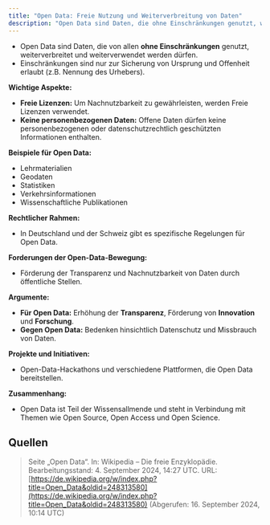 ```yaml
---
title: "Open Data: Freie Nutzung und Weiterverbreitung von Daten"
description: "Open Data sind Daten, die ohne Einschränkungen genutzt, weiterverbreitet und weiterverwendet werden dürfen. Sie fördern Transparenz und Innovation, unterliegen freien Lizenzen und finden Anwendung in Lehrmaterialien und Statistiken."
---
```


- Open Data sind Daten, die von allen **ohne Einschränkungen** genutzt, weiterverbreitet und weiterverwendet werden dürfen.
- Einschränkungen sind nur zur Sicherung von Ursprung und Offenheit erlaubt (z.B. Nennung des Urhebers).

**Wichtige Aspekte:**
- **Freie Lizenzen:** Um Nachnutzbarkeit zu gewährleisten, werden Freie Lizenzen verwendet.
- **Keine personenbezogenen Daten:** Offene Daten dürfen keine personenbezogenen oder datenschutzrechtlich geschützten Informationen enthalten.

**Beispiele für Open Data:**
- Lehrmaterialien
- Geodaten
- Statistiken
- Verkehrsinformationen
- Wissenschaftliche Publikationen

**Rechtlicher Rahmen:**
- In Deutschland und der Schweiz gibt es spezifische Regelungen für Open Data.

**Forderungen der Open-Data-Bewegung:**
- Förderung der Transparenz und Nachnutzbarkeit von Daten durch öffentliche Stellen.

**Argumente:**
- **Für Open Data:** Erhöhung der **Transparenz**, Förderung von **Innovation** und **Forschung**.
- **Gegen Open Data:** Bedenken hinsichtlich Datenschutz und Missbrauch von Daten.

**Projekte und Initiativen:**
- Open-Data-Hackathons und verschiedene Plattformen, die Open Data bereitstellen.

**Zusammenhang:**
- Open Data ist Teil der Wissensallmende und steht in Verbindung mit Themen wie Open Source, Open Access und Open Science.

## Quellen

> Seite „Open Data“. In: Wikipedia – Die freie Enzyklopädie. Bearbeitungsstand: 4. September 2024, 14:27 UTC. URL: [https://de.wikipedia.org/w/index.php?title=Open_Data&oldid=248313580](https://de.wikipedia.org/w/index.php?title=Open_Data&oldid=248313580) (Abgerufen: 16. September 2024, 10:14 UTC)